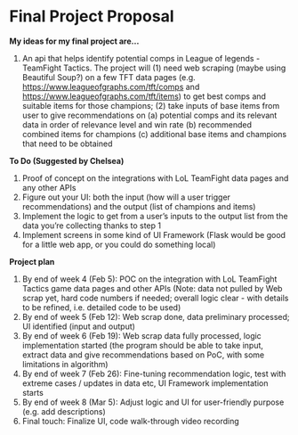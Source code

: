 # Final Project Proposal
**My ideas for my final project are...**

1. An api that helps identify potential comps in League of legends - TeamFight Tactics. The project will (1) need web scraping (maybe using Beautiful Soup?) on a few TFT data pages (e.g. https://www.leagueofgraphs.com/tft/comps and https://www.leagueofgraphs.com/tft/items) to get best comps and suitable items for those champions; (2) take inputs of base items from user to give recommendations on (a) potential comps and its relevant data in order of relevance level and win rate (b) recommended combined items for champions (c) additional base items and champions that need to be obtained


**To Do (Suggested by Chelsea)**

1. Proof of concept on the integrations with LoL TeamFight data pages and any other APIs
2. Figure out your UI: both the input (how will a user trigger recommendations) and the output (list of champions and items)
3. Implement the logic to get from a user’s inputs to the output list from the data you’re collecting thanks to step 1
4. Implement screens in some kind of UI Framework (Flask would be good for a little web app, or you could do something local)

**Project plan**

1. By end of week 4 (Feb 5): POC on the integration with LoL TeamFight Tactics game data pages and other APIs (Note: data not pulled by Web scrap yet, hard code numbers if needed; overall logic clear - with details to be refined, i.e. detailed code to be used)
2. By end of week 5 (Feb 12): Web scrap done, data preliminary processed; UI identified (input and output)
3. By end of week 6 (Feb 19): Web scrap data fully processed, logic implementation started (the program should be able to take input, extract data and give recommendations based on PoC, with some limitations in algorithm)
4. By end of week 7 (Feb 26): Fine-tuning recommendation logic, test with extreme cases / updates in data etc, UI Framework implementation starts
5. By end of week 8 (Mar 5): Adjust logic and UI for user-friendly purpose (e.g. add descriptions)
6. Final touch: Finalize UI, code walk-through video recording


